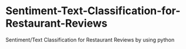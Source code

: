 # Sentiment-Text-Classification-for-Restaurant-Reviews
Sentiment/Text Classification for Restaurant Reviews by using python
